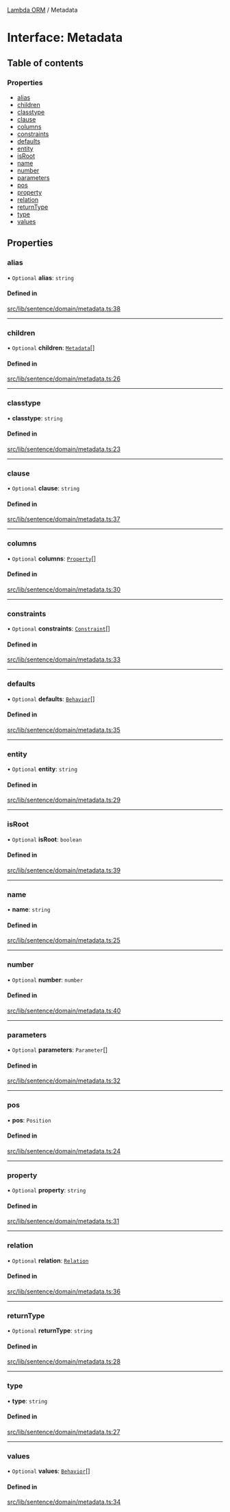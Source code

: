 [Lambda ORM](../README.md) / Metadata

# Interface: Metadata

## Table of contents

### Properties

- [alias](Metadata.md#alias)
- [children](Metadata.md#children)
- [classtype](Metadata.md#classtype)
- [clause](Metadata.md#clause)
- [columns](Metadata.md#columns)
- [constraints](Metadata.md#constraints)
- [defaults](Metadata.md#defaults)
- [entity](Metadata.md#entity)
- [isRoot](Metadata.md#isroot)
- [name](Metadata.md#name)
- [number](Metadata.md#number)
- [parameters](Metadata.md#parameters)
- [pos](Metadata.md#pos)
- [property](Metadata.md#property)
- [relation](Metadata.md#relation)
- [returnType](Metadata.md#returntype)
- [type](Metadata.md#type)
- [values](Metadata.md#values)

## Properties

### alias

• `Optional` **alias**: `string`

#### Defined in

[src/lib/sentence/domain/metadata.ts:38](https://github.com/lambda-orm/lambdaorm-base/blob/673ebba8f7a82df874402408876d4ee87836d112/src/lib/sentence/domain/metadata.ts#L38)

___

### children

• `Optional` **children**: [`Metadata`](Metadata.md)[]

#### Defined in

[src/lib/sentence/domain/metadata.ts:26](https://github.com/lambda-orm/lambdaorm-base/blob/673ebba8f7a82df874402408876d4ee87836d112/src/lib/sentence/domain/metadata.ts#L26)

___

### classtype

• **classtype**: `string`

#### Defined in

[src/lib/sentence/domain/metadata.ts:23](https://github.com/lambda-orm/lambdaorm-base/blob/673ebba8f7a82df874402408876d4ee87836d112/src/lib/sentence/domain/metadata.ts#L23)

___

### clause

• `Optional` **clause**: `string`

#### Defined in

[src/lib/sentence/domain/metadata.ts:37](https://github.com/lambda-orm/lambdaorm-base/blob/673ebba8f7a82df874402408876d4ee87836d112/src/lib/sentence/domain/metadata.ts#L37)

___

### columns

• `Optional` **columns**: [`Property`](Property.md)[]

#### Defined in

[src/lib/sentence/domain/metadata.ts:30](https://github.com/lambda-orm/lambdaorm-base/blob/673ebba8f7a82df874402408876d4ee87836d112/src/lib/sentence/domain/metadata.ts#L30)

___

### constraints

• `Optional` **constraints**: [`Constraint`](Constraint.md)[]

#### Defined in

[src/lib/sentence/domain/metadata.ts:33](https://github.com/lambda-orm/lambdaorm-base/blob/673ebba8f7a82df874402408876d4ee87836d112/src/lib/sentence/domain/metadata.ts#L33)

___

### defaults

• `Optional` **defaults**: [`Behavior`](Behavior.md)[]

#### Defined in

[src/lib/sentence/domain/metadata.ts:35](https://github.com/lambda-orm/lambdaorm-base/blob/673ebba8f7a82df874402408876d4ee87836d112/src/lib/sentence/domain/metadata.ts#L35)

___

### entity

• `Optional` **entity**: `string`

#### Defined in

[src/lib/sentence/domain/metadata.ts:29](https://github.com/lambda-orm/lambdaorm-base/blob/673ebba8f7a82df874402408876d4ee87836d112/src/lib/sentence/domain/metadata.ts#L29)

___

### isRoot

• `Optional` **isRoot**: `boolean`

#### Defined in

[src/lib/sentence/domain/metadata.ts:39](https://github.com/lambda-orm/lambdaorm-base/blob/673ebba8f7a82df874402408876d4ee87836d112/src/lib/sentence/domain/metadata.ts#L39)

___

### name

• **name**: `string`

#### Defined in

[src/lib/sentence/domain/metadata.ts:25](https://github.com/lambda-orm/lambdaorm-base/blob/673ebba8f7a82df874402408876d4ee87836d112/src/lib/sentence/domain/metadata.ts#L25)

___

### number

• `Optional` **number**: `number`

#### Defined in

[src/lib/sentence/domain/metadata.ts:40](https://github.com/lambda-orm/lambdaorm-base/blob/673ebba8f7a82df874402408876d4ee87836d112/src/lib/sentence/domain/metadata.ts#L40)

___

### parameters

• `Optional` **parameters**: `Parameter`[]

#### Defined in

[src/lib/sentence/domain/metadata.ts:32](https://github.com/lambda-orm/lambdaorm-base/blob/673ebba8f7a82df874402408876d4ee87836d112/src/lib/sentence/domain/metadata.ts#L32)

___

### pos

• **pos**: `Position`

#### Defined in

[src/lib/sentence/domain/metadata.ts:24](https://github.com/lambda-orm/lambdaorm-base/blob/673ebba8f7a82df874402408876d4ee87836d112/src/lib/sentence/domain/metadata.ts#L24)

___

### property

• `Optional` **property**: `string`

#### Defined in

[src/lib/sentence/domain/metadata.ts:31](https://github.com/lambda-orm/lambdaorm-base/blob/673ebba8f7a82df874402408876d4ee87836d112/src/lib/sentence/domain/metadata.ts#L31)

___

### relation

• `Optional` **relation**: [`Relation`](Relation.md)

#### Defined in

[src/lib/sentence/domain/metadata.ts:36](https://github.com/lambda-orm/lambdaorm-base/blob/673ebba8f7a82df874402408876d4ee87836d112/src/lib/sentence/domain/metadata.ts#L36)

___

### returnType

• `Optional` **returnType**: `string`

#### Defined in

[src/lib/sentence/domain/metadata.ts:28](https://github.com/lambda-orm/lambdaorm-base/blob/673ebba8f7a82df874402408876d4ee87836d112/src/lib/sentence/domain/metadata.ts#L28)

___

### type

• **type**: `string`

#### Defined in

[src/lib/sentence/domain/metadata.ts:27](https://github.com/lambda-orm/lambdaorm-base/blob/673ebba8f7a82df874402408876d4ee87836d112/src/lib/sentence/domain/metadata.ts#L27)

___

### values

• `Optional` **values**: [`Behavior`](Behavior.md)[]

#### Defined in

[src/lib/sentence/domain/metadata.ts:34](https://github.com/lambda-orm/lambdaorm-base/blob/673ebba8f7a82df874402408876d4ee87836d112/src/lib/sentence/domain/metadata.ts#L34)

